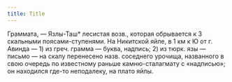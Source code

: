 ```yaml
---
title: Title
---
```


Граммата, — Язлы-Таш* лесистая возв., которая обрывается к З скальными
поясами-ступенями. На Никитской яйле, в 1 км к Ю от г. Авинда — 1) из греч.
грамма — буква, надпись; 2) из тюрк. язы — письмо — на скалу перенесено назв.
соседнего урочища, названного в свою очередь по известному раньше
камню-сталагмату с «надписью»; он находился где-то неподалеку, на плато яйлы.
